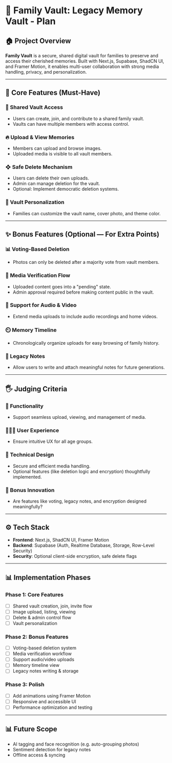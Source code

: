 # 📂 Family Vault: Legacy Memory Vault - Plan

## 🏠 Project Overview
**Family Vault** is a secure, shared digital vault for families to preserve and access their cherished memories. Built with Next.js, Supabase, ShadCN UI, and Framer Motion, it enables multi-user collaboration with strong media handling, privacy, and personalization.

---

## 🔑 Core Features (Must-Have)

### 👥 Shared Vault Access
- Users can create, join, and contribute to a shared family vault.
- Vaults can have multiple members with access control.

### 🔥 Upload & View Memories
- Members can upload and browse images.
- Uploaded media is visible to all vault members.

### ❖ Safe Delete Mechanism
- Users can delete their own uploads.
- Admin can manage deletion for the vault.
- Optional: Implement democratic deletion systems.

### 🌺 Vault Personalization
- Families can customize the vault name, cover photo, and theme color.

---

## ✨ Bonus Features (Optional — For Extra Points)

### 📊 Voting-Based Deletion
- Photos can only be deleted after a majority vote from vault members.

### 🔐 Media Verification Flow
- Uploaded content goes into a "pending" state.
- Admin approval required before making content public in the vault.

### 🎥 Support for Audio & Video
- Extend media uploads to include audio recordings and home videos.

### ⏲️ Memory Timeline
- Chronologically organize uploads for easy browsing of family history.

### 📝 Legacy Notes
- Allow users to write and attach meaningful notes for future generations.

---

## 🖐 Judging Criteria

### 🌟 Functionality
- Support seamless upload, viewing, and management of media.

### 🧑‍🤝‍🧑 User Experience
- Ensure intuitive UX for all age groups.

### 🧬 Technical Design
- Secure and efficient media handling.
- Optional features (like deletion logic and encryption) thoughtfully implemented.

### 🏰 Bonus Innovation
- Are features like voting, legacy notes, and encryption designed meaningfully?

---

## ⚙️ Tech Stack
- **Frontend**: Next.js, ShadCN UI, Framer Motion
- **Backend**: Supabase (Auth, Realtime Database, Storage, Row-Level Security)
- **Security**: Optional client-side encryption, safe delete flags

---

## 📊 Implementation Phases

### Phase 1: Core Features
- [ ] Shared vault creation, join, invite flow
- [ ] Image upload, listing, viewing
- [ ] Delete & admin control flow
- [ ] Vault personalization

### Phase 2: Bonus Features
- [ ] Voting-based deletion system
- [ ] Media verification workflow
- [ ] Support audio/video uploads
- [ ] Memory timeline view
- [ ] Legacy notes writing & storage

### Phase 3: Polish
- [ ] Add animations using Framer Motion
- [ ] Responsive and accessible UI
- [ ] Performance optimization and testing

---

## 📊 Future Scope
- AI tagging and face recognition (e.g. auto-grouping photos)
- Sentiment detection for legacy notes
- Offline access & syncing
